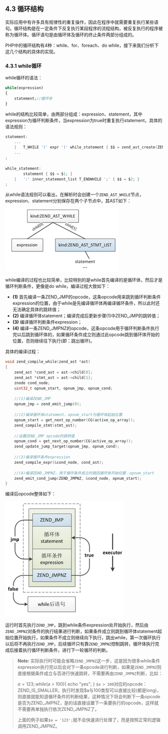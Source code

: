 ## 4.3 循环结构
实际应用中有许多具有规律性的重复操作，因此在程序中就需要重复执行某些语句。循环结构是在一定条件下反复执行某段程序的流程结构，被反复执行的程序被称为循环体。循环语句是由循环体及循环的终止条件两部分组成的。

PHP中的循环结构有4种：while、for、foreach、do while，接下来我们分析下这几个结构的具体的实现。

### 4.3.1 while循环
while循环的语法：
```php
while(expression) 
{
    statement;//循环体
} 
```
while的结构比较简单，由两部分组成：expression、statement，其中expression为循环判断条件，当expression为true时重复执行statement，具体的语法规则：
```c
statement:
    ...
    |   T_WHILE '(' expr ')' while_statement { $$ = zend_ast_create(ZEND_AST_WHILE, $3, $5); }
    ...
;

while_statement:
        statement { $$ = $1; }
    |   ':' inner_statement_list T_ENDWHILE ';' { $$ = $2; }
;
```
从while语法规则可以看出，在解析时会创建一个`ZEND_AST_WHILE`节点，expression、statement分别保存在两个子节点中，其AST如下：

![](../img/ast_while.png)

while编译的过程也比较简单，比较特别的是while首先编译的是循环体，然后才是循环判断条件，更像是do while，编译过程大致如下：
* __(1)__ 首先编译一条ZEND_JMP的opcode，这条opcode用来跳到循环判断条件expression的位置，由于while是先编译循环体再编译循环条件，所以此时还无法确定具体的跳转值；
* __(2)__ 编译循环体statement；编译完成后更新步骤(1)中ZEND_JMP的跳转值；
* __(3)__ 编译循环判断条件expression；
* __(4)__ 编译一条ZEND_JMPNZ的opcode，这条opcode用于循环判断条件执行完以后跳到循环体的，如果循环条件成立则通过此opcode跳到循环体开始的位置，否则继续往下执行(即：跳出循环)。

具体的编译过程：
```c
void zend_compile_while(zend_ast *ast)
{   
    zend_ast *cond_ast = ast->child[0];
    zend_ast *stmt_ast = ast->child[1];
    znode cond_node;
    uint32_t opnum_start, opnum_jmp, opnum_cond;
    
    //(1)编译ZEND_JMP
    opnum_jmp = zend_emit_jump(0);
    
    //(2)编译循环体statement，opnum_start为循环体起始位置
    opnum_start = get_next_op_number(CG(active_op_array));
    zend_compile_stmt(stmt_ast);
    
    //设置ZEND_JMP opcode的跳转值
    opnum_cond = get_next_op_number(CG(active_op_array));
    zend_update_jump_target(opnum_jmp, opnum_cond);

    //(3)编译循环条件expression
    zend_compile_expr(&cond_node, cond_ast);
    
    //(4)编译ZEND_JMPNZ，用于循环条件成立时跳回循环体开始位置：opnum_start
    zend_emit_cond_jump(ZEND_JMPNZ, &cond_node, opnum_start);
}
```
编译后opcode整体如下：

![](../img/while_run.png)

运行时首先执行`ZEND_JMP`，跳到while条件expression处开始执行，然后由`ZEND_JMPNZ`对条件的执行结果进行判断，如果条件成立则跳到循环体statement起始位置开始执行，如果条件不成立则继续向下执行，跳出while，第一次循环执行以后将不再执行`ZEND_JMP`，后续循环只有靠`ZEND_JMPNZ`控制跳转，循环体执行完成后接着执行循环判断条件，进行下一轮循环的判断。

> __Note:__ 实际执行时可能会省略`ZEND_JMPNZ`这一步，这是因为很多while条件expression执行完以后会对下一条opcode进行判断，如果是`ZEND_JMPNZ`则直接根据条件成立与否进行快速跳转，不需要再由`ZEND_JMPNZ`判断，比如：
>
> $a = 123;
> while($a > 100){
>     echo "yes";
> }
> `$a > 100`对应的opcode：ZEND_IS_SMALLER，执行时发现$a与100类型可以直接比较(都是long)，则直接就能知道循环条件的判断结果，这种情况下将会判断下一条opcode是否为ZEND_JMPNZ，是的话直接设置下一条要执行的opcode，这样就不需要再单独执行依次ZEND_JMPNZ了。
> 
> 上面的例子如果`$a = '123';`就不会快速进行处理了，而是按照正常的逻辑调用ZEND_JMPNZ。



